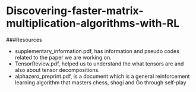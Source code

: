 # Discovering-faster-matrix-multiplication-algorithms-with-RL
###Resources

- supplementary_information.pdf, has information and pseudo codes related to the paper we are working on.
- TensorReview.pdf, helped us to understand the what tensors are and also about tensor decompositions.
- alphazero_preprint.pdf, is a document which is a general reinforcement learning algorithm that masters chess, shogi and Go through self-play
